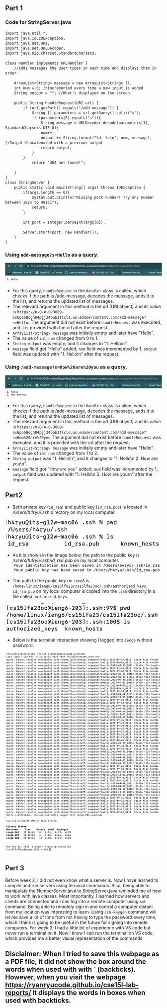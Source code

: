 ## Part 1
### Code for StringServer.java
```
import java.util.*;
import java.io.IOException;
import java.net.URI;
import java.net.URLDecoder;
import java.nio.charset.StandardCharsets;

class Handler implements URLHandler {
    //Adds messages the user types in each time and displays them in order
    
    ArrayList<String> message = new ArrayList<String> ();
    int num = 0; //incremented every time a new input is added
    String output = ""; //What's displayed on the screen

    public String handleRequest(URI url) {
        if (url.getPath().equals("/add-message")) {
            String [] parameters = url.getQuery().split("=");
            if (parameters[0].equals("s")){
                String message = URLDecoder.decode(parameters[1], StandardCharsets.UTF_8);
                num++; 
                output += String.format("%d. %s\n", num, message); //Output Concatenated with a previous output
                return output;
            } 
        }
            return "404 not found!";
        
    }
}
class StringServer {
    public static void main(String[] args) throws IOException {
        if(args.length == 0){
            System.out.println("Missing port number! Try any number between 1024 to 49151");
            return;
        }

        int port = Integer.parseInt(args[0]);

        Server.start(port, new Handler());
    }
}
```

### Using `add-message?s=Hello` as a query.
![image](Hello.png)
- For this query, `handleRequest` in the `Handler` class is called, which checks if the path is /add-message, decodes the message, adds it to the list, and returns the updated list of messages.
- The relevant argument in this method is the url (URI object) and its value is `https://0-0-0-0-3009-os6po68qgh84pjj34bob1tlcls.us.edusercontent.com/add-message?s=Hello`. The argument did not exist before `handleRequest` was executed, and it is provided with the url after the request.
- `ArrayList<String> message` was initially empty and later have "Hello".
- The value of `int num` changed from 0 to 1.
- `String output` was empty, and it changes to "1. Hello\n".
- `message` field got "Hello" added, `num` field was incremented by 1, `output` field was updated with "1. Hello\n" after the request.

### Using `/add-message?s=How%20are%20you` as a query.
![image](Howru.png)
- For this query, `handleRequest` in the `Handler` class is called, which checks if the path is /add-message, decodes the message, adds it to the list, and returns the updated list of messages. 
- The relevant argument in this method is the url (URI object) and its value is `https://0-0-0-0-3009-os6po68qgh84pjj34bob1tlcls.us.edusercontent.com/add-message?s=How%20are%20you` The argument did not exist before `handleRequest` was executed, and it is provided with the url after the request.
- `ArrayList<String> message` was initially empty and later have "Hello".
- The value of `int num` changed from 1 to 2.
- `String output` was "1. Hello\n", and it changes to "1. Hello\n 2. How are you\n".
- `message` field got "How are you" added, `num` field was incremented by 1, `output` field was updated with "1. Hello\n 2. How are you\n" after the request.


## Part2
- Both private key (`id_rsa`) and public key (`id_rsa.pub`) is located in */Users/h4ryu/.ssh* directory on my local computer.

![image](privatekey.png)

- As it is shown in the image below, the path to the public key is */Users/h4ryu/.ssh/id_rsa.pub* on my local computer.
![image](publickey.png)

- The path to the public key on `ieng6` is `/home/linux/ieng6/ca15lfa23/cs15lfa23oc/.ssh/authorized_keys`. `id_rsa.pub` on my local computer is copied into the `.ssh` directory in a file called `authorized_keys`.
  
![image](authorizedkeys.png)

- Below is the terminal interaction showing I logged into `ieng6` without password.

![image](loginnopw.png)


## Part 3
Before week 2, I did not even know what a server is. Now I have learned to compile and run servers using terminal commands. Also, being able to manipulate the NumberServer.java to StringServer.java reminded me of how to work with java classes. Most importantly, I learned how servers and clients are connected and I can log into a remote computer using `ssh` command. Being able to remotely sign in and control a computer distant from my location was interesting to learn. Using `ssh-keygen` command will let me save a lot of time from not having to type the password every time, which I think is going to be useful in the future for signing into remote computers. For week 3, I had a little bit of experience with VS code but never run a terminal on it. Now I know I can run the terminal on VS code, which provides me a better visual representation of the commands.

## Disclaimer: When I tried to save this webpage as a PDF file, it did not show the box around the words when used with with ` (backticks). However, when you visit the webpage https://ryanryucode.github.io/cse15l-lab-reports/ it displays the words in boxes when used with backticks.

